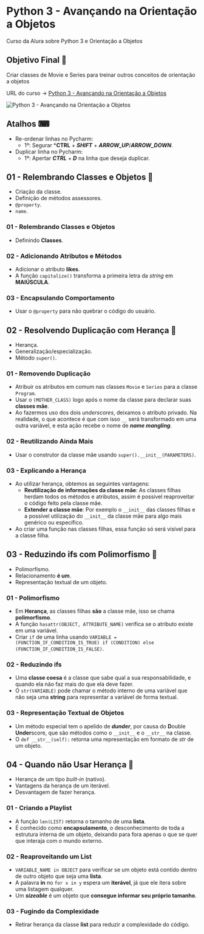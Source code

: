 # Python 3 - Avançando na Orientação a Objetos

Curso da Alura sobre Python 3 e Orientação a Objetos

## Objetivo Final &#x1F3AF;

Criar classes de Movie e Series para treinar outros conceitos de orientação a objetos

URL do curso -> [Python 3 - Avançando na Orientação a Objetos](https://cursos.alura.com.br/course/python-3-avancando-orientacao-objetos)

![Python 3 - Avançando na Orientação a Objetos](https://www.alura.com.br/assets/api/share/curso-python-3-avancando-orientacao-objetos.png)

## Atalhos &#x2328;
* Re-ordenar linhas no Pycharm:
    * 1º: Segurar ***CTRL** + ***SHIFT*** + ***ARROW_UP***/***ARROW_DOWN***.
* Duplicar linha no Pycharm:
    * 1º: Apertar ***CTRL*** + ***D*** na linha que deseja duplicar.

## 01 - Relembrando Classes e Objetos &#x1F516;
* Criação da classe.
* Definição de métodos assessores.
* `@property`.
* `name`.

### 01 - Relembrando Classes e Objetos
* Definindo **Classes**.

### 02 - Adicionando Atributos e Métodos
* Adicionar o atributo **likes**.
* A função `capitalize()` transforma a primeira letra da *string* em **MAIÚSCULA**.

### 03 - Encapsulando Comportamento
* Usar o `@property` para não quebrar o código do usuário.

## 02 - Resolvendo Duplicação com Herança &#x1F516;
* Herança.
* Generalização/especialização.
* Método `super()`.

### 01 - Removendo Duplicação
* Atribuir os atributos em comum nas classes `Movie` e `Series` para a classe `Program`.
* Usar o `(MOTHER_CLASS)` logo após o nome da classe para declarar suas **classes mãe**.
* Ao fazermos uso dos dois *underscores*, deixamos o atributo privado. Na realidade, o que acontece é que com isso `__` será transformado em uma outra variável, e esta ação recebe o nome de ***name mangling***.

### 02 - Reutilizando Ainda Mais
* Usar o construtor da classe mãe usando `super().__init__(PARAMETERS)`.

### 03 - Explicando a Herança
* Ao utilizar herança, obtemos as seguintes vantagens:
    * **Reutilização de informações da classe mãe**: As classes filhas herdam todos os métodos e atributos, assim é possível reaproveitar o código feito pela classe mãe.
    * **Extender a classe mãe**: Por exemplo o `__init__` das classes filhas e a possível utilização do `__init__` da classe mãe para algo mais genérico ou específico.
* Ao criar uma função nas classes filhas, essa função só será visível para a classe filha.

## 03 - Reduzindo ifs com Polimorfismo &#x1F516;
* Polimorfismo.
* Relacionamento **é um**.
* Representação textual de um objeto.

### 01 - Polimorfismo
* Em **Herança**, as classes filhas **são** a classe mãe, isso se chama **polimorfismo**.
* A função `hasattr(OBJECT, ATTRIBUTE_NAME)` verifica se o atributo existe em uma variável.
* Criar `if` de uma linha usando `VARIABLE = (FUNCTION_IF_CONDITION_IS_TRUE) if (CONDITION) else (FUNCTION_IF_CONDITION_IS_FALSE)`.

### 02 - Reduzindo ifs
* Uma **classe coesa** é a classe que sabe qual a sua responsabilidade, e quando ela não faz mais do que ela deve fazer.
* O `str(VARIABLE)` pode chamar o método interno de uma variável que não seja uma **string** para representar a variável de forma textual.

### 03 - Representação Textual de Objetos
* Um método especial tem o apelido de ***dunder***, por causa do **D**ouble **Under**score, que são métodos como o `__init__` e o `__str__` na classe.
* O `def __str__(self):` retorna uma representação em formato de *str* de um objeto.

## 04 - Quando não Usar Herança &#x1F516;
* Herança de um tipo *built-in* (nativo).
* Vantagens da herança de um iterável.
* Desvantagem de fazer herança.

### 01 - Criando a Playlist
* A função `len(LIST)` retorna o tamanho de uma **lista**.
* É conhecido como **encapsulamento**, o desconhecimento de toda a estrutura interna de um objeto, deixando para fora apenas o que se quer que interaja com o mundo externo.

### 02 - Reaproveitando um List
* `VARIABLE_NAME in OBJECT` para verificar se um objeto está contido dentro de outro objeto que seja uma **lista**.
* A palavra **in** no `for x in y` espera um **iterável**, já que ele itera sobre uma listagem qualquer.
* Um ***sizeable*** é um objeto que **consegue informar seu próprio tamanho**.

### 03 - Fugindo da Complexidade
* Retirar herança da classe **list** para reduzir a complexidade do código.